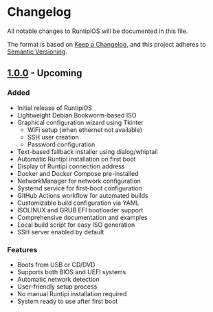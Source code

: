 # Changelog

All notable changes to RuntipiOS will be documented in this file.

The format is based on [Keep a Changelog](https://keepachangelog.com/en/1.0.0/),
and this project adheres to [Semantic Versioning](https://semver.org/spec/v2.0.0.html).

## [1.0.0] - Upcoming

### Added
- Initial release of RuntipiOS
- Lightweight Debian Bookworm-based ISO
- Graphical configuration wizard using Tkinter
  - WiFi setup (when ethernet not available)
  - SSH user creation
  - Password configuration
- Text-based fallback installer using dialog/whiptail
- Automatic Runtipi installation on first boot
- Display of Runtipi connection address
- Docker and Docker Compose pre-installed
- NetworkManager for network configuration
- Systemd service for first-boot configuration
- GitHub Actions workflow for automated builds
- Customizable build configuration via YAML
- ISOLINUX and GRUB EFI bootloader support
- Comprehensive documentation and examples
- Local build script for easy ISO generation
- SSH server enabled by default

### Features
- Boots from USB or CD/DVD
- Supports both BIOS and UEFI systems
- Automatic network detection
- User-friendly setup process
- No manual Runtipi installation required
- System ready to use after first boot

[1.0.0]: https://github.com/Mouette03/RuntipiOS/releases/tag/v1.0.0
